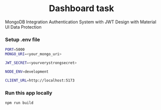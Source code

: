 <h1 align="center">Dashboard task </h1>

 MongoDB Integration
 Authentication System with JWT
 Design with Material UI
 Data Protection

### Setup .env file

```bash
PORT=5000
MONGO_URI=<your_mongo_uri>

JWT_SECRET=<yourverystrongsecret>

NODE_ENV=development

CLIENT_URL=http://localhost:5173
```

### Run this app locally

```shell
npm run build
```
